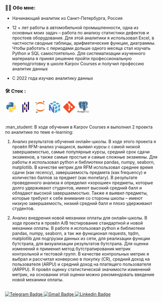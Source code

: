 ### :man_technologist: Обо мне:

- Начинающий аналитик из Санкт-Петербурга, Россия

- 12 + лет работы в автомобильной промышленности, одна из основных моих задач – работа по анализу статистики дефектов и простоев оборудования. Для этой аналитики я использовал Excel, в частности сводные таблицы, арифметические функции, диаграммы. Чтобы работать с периодами дольше одного месяца стал изучать Python и SQL самостоятельно. Для систематизации изученного материала я принял решение пройти профессиональную переподготовку в школе Karpov Courses и получил профессию аналитик данных

- С 2022 года изучаю аналитику данных


### :hammer_and_wrench: Стек :

<div>
  <img src="https://github.com/devicons/devicon/blob/master/icons/python/python-original.svg" title="Python" alt="Python" width="40" height="40"/>&nbsp;
  <img src="https://github.com/devicons/devicon/blob/master/icons/pandas/pandas-original.svg" title="Pandas" alt="Pandas" width="40" height="40"/>&nbsp;
  <img src="https://github.com/devicons/devicon/blob/master/icons/jupyter/jupyter-original.svg" title="Jupyter" alt="Jupyter" width="40" height="40"/>&nbsp;
  <img src="https://github.com/devicons/devicon/blob/master/icons/numpy/numpy-original.svg" title="Numpy" alt="Numpy" width="40" height="40"/>&nbsp;
  <img src="https://github.com/devicons/devicon/blob/master/icons/git/git-original.svg" title="Git" alt="Git" width="40" height="40"/>&nbsp;
  <img src="https://github.com/devicons/devicon/blob/master/icons/postgresql/postgresql-original-wordmark.svg" title="PostgreSQL" alt="PostgreSQL" width="40" height="40"/>&nbsp; 
</div>

<br>
<br> :man_student: В ходе обучения в Karpov Courses я выполнил 2 проекта по аналитике по теме e-learning:

1.	Анализ результатов обучения онлайн-школы. В ходе этого проекта я провёл RFM-анализ учащихся, выявил курсы с самой низкой завершаемостью, самые популярные курсы, средний срок сдачи экзаменов, а также самые простые и самые сложные экзамены. Для работы я использовал python и библиотеки pandas, numpy, seaborn, matplotlib. В качестве метрик для RFM использовал среднее время сдачи (как recency), завершаемость предмета (как frequency) и количество баллов за предмет (как monetary). В результате проведенного анализа я определил «хорошие» предметы, которые долго удерживают студентов, имеют высокий средний балл и обладают высокой завершаемостью. Также я выявил предметы, которые требуют к себе внимания со стороны школы – имеют низкую завершаемость, низкий средний балл и плохо удерживают студентов.

2.	Анализ внедрения новой механики оплаты для онлайн-школы. В ходе проекта я провёл А/В тестирование стандартной и новой механики оплаты. В работе я использовал python и библиотеки pandas, numpy, seaborn, а так же функционал requests, tqdm, matplotlib для подгрузки данных из сети, для реализации функции бутстрапа, для визуализации результатов бутстрапа. Для оценки изменений я применил метод бутстрапирования метрик контрольной и тестовой групп. В качестве контрольных метрик я выбрал и рассчитал конверсию в покупку (CR), средний доход на пользователя (ARPU) и средний доход на платящего пользователя (ARPPU). Я провёл оценку статистической значимости изменений метрик, на основании этой оценки можно рекомендовать введение новой механики оплаты. 

<br>
<div id="badges">
  <a href="https://t.me/bezhentsev_is">
    <img src="https://img.shields.io/badge/Telegram-blue?logo=telegram&logoColor=white" alt="Telegram Badge"/>
  </a>
  <a href="mailto:bezhentsev.is@gmail.com">
    <img src="https://img.shields.io/badge/Gmail-red?logo=gmail&logoColor=white" alt="Gmail Badge"/>
  </a>
  <a href="https://www.linkedin.com/in/ilya-bezhentcev-0aa136207">
    <img src="https://img.shields.io/badge/Linkedin-blue?logo=linkedin&logoColor=white" alt="Linkedin Badge"/>
  </a>
</div>
